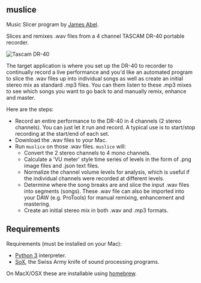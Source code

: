 
## muslice ##

Music Slicer program by [James Abel](www.abel.co).

Slices and remixes .wav files from a 4 channel TASCAM DR-40 portable recorder.

![Tascam DR-40](http://tascam.com/content/images/universal/misc/dr-40_front.jpg)

The target application is where you set up the DR-40 to recorder to continually record a live performance and 
you'd like an automated program to slice the .wav files up into individual songs as well as create an initial 
stereo mix as standard .mp3 files.  You can them listen to these .mp3 mixes to see which songs you want to go 
back to and manually remix, enhance and master.
  
Here are the steps:

- Record an entire performance to the DR-40 in 4 channels (2 stereo channels).  You can just let it run and record.  A
  typical use is to start/stop recording at the start/end of each set.
- Download the .wav files to your Mac.
- Run `muslice` on those .wav files.  `muslice` will:
  - Convert the 2 stereo channels to 4 mono channels.
  - Calculate a 'VU meter' style time series of levels in the form of .png image files and .json text files.
  - Normalize the channel volume levels for analysis, which is useful if the individual channels were recorded 
    at different levels.
  - Determine where the song breaks are and slice the input .wav files into segments (songs).  These .wav file can 
    also be imported into your DAW (e.g. ProTools) for manual remixing, enhancement and mastering.
  - Create an initial stereo mix in both .wav and .mp3 formats.


## Requirements ##

Requirements (must be installed on your Mac):

- [Python 3](https://www.python.org/) interpreter.
- [SoX](http://sox.sourceforge.net/), the Swiss Army knife of sound processing programs.

On MacX/OSX these are installable using [homebrew](https://brew.sh/).
